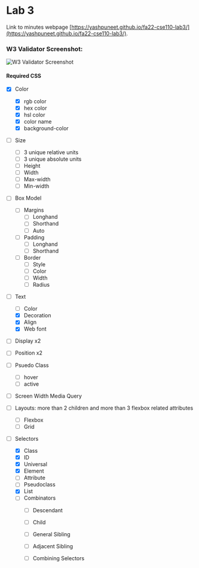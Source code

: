 # Lab 3

Link to minutes webpage [https://yashpuneet.github.io/fa22-cse110-lab3/](https://yashpuneet.github.io/fa22-cse110-lab3/).


### W3 Validator Screenshot:

![W3 Validator Screenshot](screenshots/W3Validator.png "W3 Validator Screenshot")


#### Required CSS

- [X] Color
  - [X] rgb color
  - [X] hex color
  - [X] hsl color
  - [X] color name
  - [X] background-color

- [ ] Size
  - [ ] 3 unique relative units
  - [ ] 3 unique absolute units
  - [ ] Height
  - [ ] Width
  - [ ] Max-width
  - [ ] Min-width

- [ ] Box Model
  - [ ] Margins
    - [ ] Longhand
    - [ ] Shorthand
    - [ ] Auto
  - [ ] Padding
    - [ ] Longhand
    - [ ] Shorthand
  - [ ] Border
    - [ ] Style
    - [ ] Color
    - [ ] Width
    - [ ] Radius
    
- [ ] Text
  - [ ] Color
  - [X] Decoration
  - [X] Align
  - [X] Web font
  
- [ ] Display x2
- [ ] Position x2

- [ ] Psuedo Class
  - [ ] hover
  - [ ] active

- [ ] Screen Width Media Query

- [ ] Layouts: more than 2 children and more than 3 flexbox related attributes
  - [ ] Flexbox
  - [ ] Grid
  
- [ ] Selectors
  - [X] Class
  - [X] ID
  - [X] Universal
  - [X] Element
  - [ ] Attribute
  - [ ] Pseudoclass
  - [X] List
  - [ ] Combinators
    - [ ] Descendant
    - [ ] Child
    - [ ] General Sibling
    - [ ] Adjacent Sibling
    - [ ] Combining Selectors

